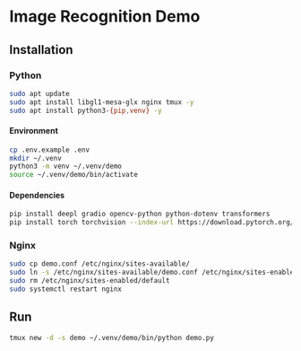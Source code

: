 # Image Recognition Demo

## Installation

### Python

```bash
sudo apt update
sudo apt install libgl1-mesa-glx nginx tmux -y
sudo apt install python3-{pip,venv} -y
```

#### Environment

```bash
cp .env.example .env
mkdir ~/.venv
python3 -m venv ~/.venv/demo
source ~/.venv/demo/bin/activate
```

#### Dependencies

```bash
pip install deepl gradio opencv-python python-dotenv transformers
pip install torch torchvision --index-url https://download.pytorch.org/whl/cpu
```

### Nginx

```bash
sudo cp demo.conf /etc/nginx/sites-available/
sudo ln -s /etc/nginx/sites-available/demo.conf /etc/nginx/sites-enabled/
sudo rm /etc/nginx/sites-enabled/default
sudo systemctl restart nginx
```

## Run

```bash
tmux new -d -s demo ~/.venv/demo/bin/python demo.py
```
